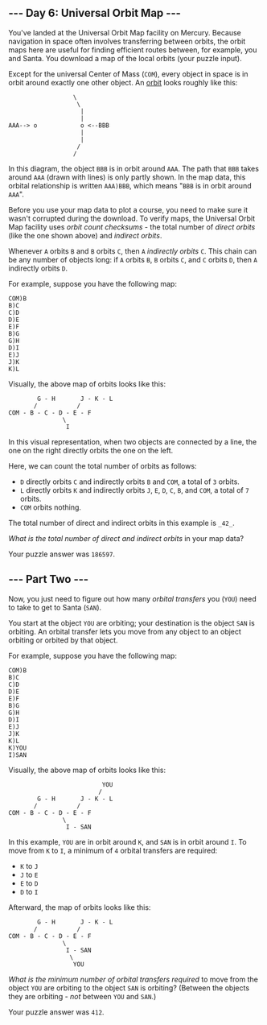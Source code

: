 \-\-\- Day 6: Universal Orbit Map ---
-------------------------------------

You've landed at the Universal Orbit Map facility on Mercury. Because navigation in space often involves transferring between orbits, the orbit maps here are useful for finding efficient routes between, for example, you and Santa. You download a map of the local orbits (your puzzle input).

Except for the universal Center of Mass (`COM`), every object in space is in orbit around exactly one other object. An [orbit](https://en.wikipedia.org/wiki/Orbit) looks roughly like this:

                      \
                       \
                        |
                        |
    AAA--> o            o <--BBB
                        |
                        |
                       /
                      /
    

In this diagram, the object `BBB` is in orbit around `AAA`. The path that `BBB` takes around `AAA` (drawn with lines) is only partly shown. In the map data, this orbital relationship is written `AAA)BBB`, which means "`BBB` is in orbit around `AAA`".

Before you use your map data to plot a course, you need to make sure it wasn't corrupted during the download. To verify maps, the Universal Orbit Map facility uses _orbit count checksums_ \- the total number of _direct orbits_ (like the one shown above) and _indirect orbits_.

Whenever `A` orbits `B` and `B` orbits `C`, then `A` _indirectly orbits_ `C`. This chain can be any number of objects long: if `A` orbits `B`, `B` orbits `C`, and `C` orbits `D`, then `A` indirectly orbits `D`.

For example, suppose you have the following map:

    COM)B
    B)C
    C)D
    D)E
    E)F
    B)G
    G)H
    D)I
    E)J
    J)K
    K)L
    

Visually, the above map of orbits looks like this:

            G - H       J - K - L
           /           /
    COM - B - C - D - E - F
                   \
                    I
    

In this visual representation, when two objects are connected by a line, the one on the right directly orbits the one on the left.

Here, we can count the total number of orbits as follows:

* `D` directly orbits `C` and indirectly orbits `B` and `COM`, a total of `3` orbits.
* `L` directly orbits `K` and indirectly orbits `J`, `E`, `D`, `C`, `B`, and `COM`, a total of `7` orbits.
* `COM` orbits nothing.

The total number of direct and indirect orbits in this example is `_42_`.

_What is the total number of direct and indirect orbits_ in your map data?

Your puzzle answer was `186597`.

\-\-\- Part Two ---
-------------------

Now, you just need to figure out how many _orbital transfers_ you (`YOU`) need to take to get to Santa (`SAN`).

You start at the object `YOU` are orbiting; your destination is the object `SAN` is orbiting. An orbital transfer lets you move from any object to an object orbiting or orbited by that object.

For example, suppose you have the following map:

    COM)B
    B)C
    C)D
    D)E
    E)F
    B)G
    G)H
    D)I
    E)J
    J)K
    K)L
    K)YOU
    I)SAN
    

Visually, the above map of orbits looks like this:

                              YOU
                             /
            G - H       J - K - L
           /           /
    COM - B - C - D - E - F
                   \
                    I - SAN
    

In this example, `YOU` are in orbit around `K`, and `SAN` is in orbit around `I`. To move from `K` to `I`, a minimum of `4` orbital transfers are required:

* `K` to `J`
* `J` to `E`
* `E` to `D`
* `D` to `I`

Afterward, the map of orbits looks like this:

            G - H       J - K - L
           /           /
    COM - B - C - D - E - F
                   \
                    I - SAN
                     \
                      YOU
    

_What is the minimum number of orbital transfers required_ to move from the object `YOU` are orbiting to the object `SAN` is orbiting? (Between the objects they are orbiting - _not_ between `YOU` and `SAN`.)

Your puzzle answer was `412`.